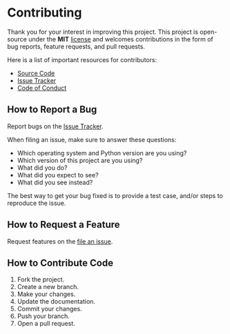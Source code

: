 # Contributing

Thank you for your interest in improving this project.
This project is open-source under the **MIT** [license] and
welcomes contributions in the form of bug reports,
feature requests, and pull requests.

Here is a list of important resources for contributors:

- [Source Code]
- [Issue Tracker]
- [Code of Conduct]

## How to Report a Bug

Report bugs on the [Issue Tracker].

When filing an issue, make sure to answer these questions:

- Which operating system and Python version are you using?
- Which version of this project are you using?
- What did you do?
- What did you expect to see?
- What did you see instead?

The best way to get your bug fixed is to provide a test case,
and/or steps to reproduce the issue.

## How to Request a Feature

Request features on the [file an issue].


## How to Contribute Code

1. Fork the project.
2. Create a new branch.
3. Make your changes.
4. Update the documentation.
5. Commit your changes.
6. Push your branch.
7. Open a pull request.


<!-- github-only -->

[source code]: https://github.com/xransum/AWS-API-Actions
[file an issue]: https://github.com/xransum/AWS-API-Actions/issues
[issue tracker]: https://github.com/xransum/AWS-API-Actions/issues
[license]: https://github.com/xransum/AWS-API-Actions/blob/main/LICENSE
[code of conduct]: https://github.com/xransum/AWS-API-Actions/blob/main/CODE_OF_CONDUCT.md